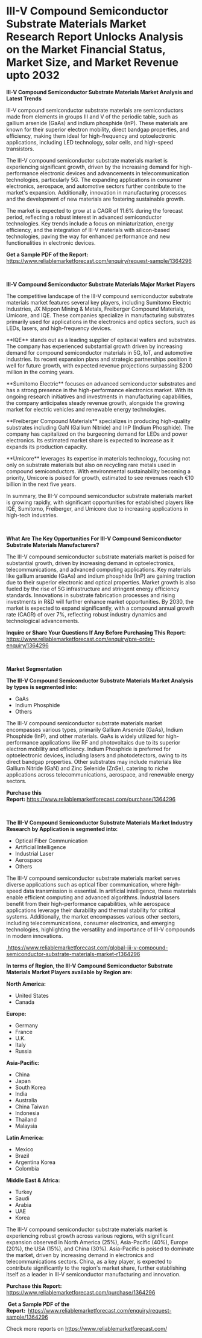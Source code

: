 <p><h1>III-V Compound Semiconductor Substrate Materials Market Research Report Unlocks Analysis on the Market Financial Status, Market Size, and Market Revenue upto 2032</h1></p><p><strong>III-V Compound Semiconductor Substrate Materials Market Analysis and Latest Trends</strong></p>
<p><p>III-V compound semiconductor substrate materials are semiconductors made from elements in groups III and V of the periodic table, such as gallium arsenide (GaAs) and indium phosphide (InP). These materials are known for their superior electron mobility, direct bandgap properties, and efficiency, making them ideal for high-frequency and optoelectronic applications, including LED technology, solar cells, and high-speed transistors.</p><p>The III-V compound semiconductor substrate materials market is experiencing significant growth, driven by the increasing demand for high-performance electronic devices and advancements in telecommunication technologies, particularly 5G. The expanding applications in consumer electronics, aerospace, and automotive sectors further contribute to the market's expansion. Additionally, innovation in manufacturing processes and the development of new materials are fostering sustainable growth.</p><p>The market is expected to grow at a CAGR of 11.6% during the forecast period, reflecting a robust interest in advanced semiconductor technologies. Key trends include a focus on miniaturization, energy efficiency, and the integration of III-V materials with silicon-based technologies, paving the way for enhanced performance and new functionalities in electronic devices.</p></p>
<p><strong>Get a Sample PDF of the Report:&nbsp;</strong> <a href="https://www.reliablemarketforecast.com/enquiry/request-sample/1364296?utm_campaign=2260&utm_medium=2&utm_source=Github&utm_content=ia&utm_term=13022025&utm_id=iii-v-compound-semiconductor-substrate-materials">https://www.reliablemarketforecast.com/enquiry/request-sample/1364296</a></p>
<p>&nbsp;</p>
<p><strong>III-V Compound Semiconductor Substrate Materials Major Market Players</strong></p>
<p><p>The competitive landscape of the III-V compound semiconductor substrate materials market features several key players, including Sumitomo Electric Industries, JX Nippon Mining & Metals, Freiberger Compound Materials, Umicore, and IQE. These companies specialize in manufacturing substrates primarily used for applications in the electronics and optics sectors, such as LEDs, lasers, and high-frequency devices.</p><p>**IQE** stands out as a leading supplier of epitaxial wafers and substrates. The company has experienced substantial growth driven by increasing demand for compound semiconductor materials in 5G, IoT, and automotive industries. Its recent expansion plans and strategic partnerships position it well for future growth, with expected revenue projections surpassing $200 million in the coming years.</p><p>**Sumitomo Electric** focuses on advanced semiconductor substrates and has a strong presence in the high-performance electronics market. With its ongoing research initiatives and investments in manufacturing capabilities, the company anticipates steady revenue growth, alongside the growing market for electric vehicles and renewable energy technologies.</p><p>**Freiberger Compound Materials** specializes in producing high-quality substrates including GaN (Gallium Nitride) and InP (Indium Phosphide). The company has capitalized on the burgeoning demand for LEDs and power electronics. Its estimated market share is expected to increase as it expands its production capacity.</p><p>**Umicore** leverages its expertise in materials technology, focusing not only on substrate materials but also on recycling rare metals used in compound semiconductors. With environmental sustainability becoming a priority, Umicore is poised for growth, estimated to see revenues reach €10 billion in the next five years.</p><p>In summary, the III-V compound semiconductor substrate materials market is growing rapidly, with significant opportunities for established players like IQE, Sumitomo, Freiberger, and Umicore due to increasing applications in high-tech industries.</p></p>
<p>&nbsp;</p>
<p><strong>What Are The Key Opportunities For III-V Compound Semiconductor Substrate Materials Manufacturers?</strong></p>
<p><p>The III-V compound semiconductor substrate materials market is poised for substantial growth, driven by increasing demand in optoelectronics, telecommunications, and advanced computing applications. Key materials like gallium arsenide (GaAs) and indium phosphide (InP) are gaining traction due to their superior electronic and optical properties. Market growth is also fueled by the rise of 5G infrastructure and stringent energy efficiency standards. Innovations in substrate fabrication processes and rising investments in R&D will further enhance market opportunities. By 2030, the market is expected to expand significantly, with a compound annual growth rate (CAGR) of over 7%, reflecting robust industry dynamics and technological advancements.</p></p>
<p><strong>Inquire or Share Your Questions If Any Before Purchasing This Report:</strong> <a href="https://www.reliablemarketforecast.com/enquiry/pre-order-enquiry/1364296?utm_campaign=2260&utm_medium=2&utm_source=Github&utm_content=ia&utm_term=13022025&utm_id=iii-v-compound-semiconductor-substrate-materials">https://www.reliablemarketforecast.com/enquiry/pre-order-enquiry/1364296</a></p>
<p>&nbsp;</p>
<p><strong>Market Segmentation</strong></p>
<p><strong>The III-V Compound Semiconductor Substrate Materials Market Analysis by types is segmented into:</strong></p>
<p><ul><li>GaAs</li><li>Indium Phosphide</li><li>Others</li></ul></p>
<p><p>The III-V compound semiconductor substrate materials market encompasses various types, primarily Gallium Arsenide (GaAs), Indium Phosphide (InP), and other materials. GaAs is widely utilized for high-performance applications like RF and photovoltaics due to its superior electron mobility and efficiency. Indium Phosphide is preferred for optoelectronic devices, including lasers and photodetectors, owing to its direct bandgap properties. Other substrates may include materials like Gallium Nitride (GaN) and Zinc Selenide (ZnSe), catering to niche applications across telecommunications, aerospace, and renewable energy sectors.</p></p>
<p><strong>Purchase this Report:&nbsp;</strong><a href="https://www.reliablemarketforecast.com/purchase/1364296?utm_campaign=2260&utm_medium=2&utm_source=Github&utm_content=ia&utm_term=13022025&utm_id=iii-v-compound-semiconductor-substrate-materials">https://www.reliablemarketforecast.com/purchase/1364296</a></p>
<p>&nbsp;</p>
<p><strong>The III-V Compound Semiconductor Substrate Materials Market Industry Research by Application is segmented into:</strong></p>
<p><ul><li>Optical Fiber Communication</li><li>Artificial Intelligence</li><li>Industrial Laser</li><li>Aerospace</li><li>Others</li></ul></p>
<p><p>The III-V compound semiconductor substrate materials market serves diverse applications such as optical fiber communication, where high-speed data transmission is essential. In artificial intelligence, these materials enable efficient computing and advanced algorithms. Industrial lasers benefit from their high-performance capabilities, while aerospace applications leverage their durability and thermal stability for critical systems. Additionally, the market encompasses various other sectors, including telecommunications, consumer electronics, and emerging technologies, highlighting the versatility and importance of III-V compounds in modern innovations.</p></p>
<p><a href="https://www.reliablemarketforecast.com/global-iii-v-compound-semiconductor-substrate-materials-market-r1364296?utm_campaign=2260&utm_medium=2&utm_source=Github&utm_content=ia&utm_term=13022025&utm_id=iii-v-compound-semiconductor-substrate-materials">&nbsp;https://www.reliablemarketforecast.com/global-iii-v-compound-semiconductor-substrate-materials-market-r1364296</a></p>
<p><strong>In terms of Region, the III-V Compound Semiconductor Substrate Materials Market Players available by Region are:</strong></p>
<p>
    <p> <strong> North America: </strong>
        <ul>
            <li>United States</li>
            <li>Canada</li>
        </ul>
        </p> 
    <p> <strong> Europe: </strong>
        <ul>
            <li>Germany</li>
            <li>France</li>
            <li>U.K.</li>
            <li>Italy</li>
            <li>Russia</li>
        </ul>
        </p> 
    <p> <strong> Asia-Pacific: </strong>
        <ul>
            <li>China</li>
            <li>Japan</li>
            <li>South Korea</li>
            <li>India</li>
            <li>Australia</li>
            <li>China Taiwan</li>
            <li>Indonesia</li>
            <li>Thailand</li>
            <li>Malaysia</li>
        </ul>
        </p> 
    <p> <strong> Latin America: </strong>
        <ul>
            <li>Mexico</li>
            <li>Brazil</li>
            <li>Argentina Korea</li>
            <li>Colombia</li>
        </ul>
        </p> 
    <p> <strong> Middle East & Africa: </strong>
        <ul>
            <li>Turkey</li>
            <li>Saudi</li>
            <li>Arabia</li>
            <li>UAE</li>
            <li>Korea</li>
        </ul>
    </p>
    </p>
<p><p>The III-V compound semiconductor substrate materials market is experiencing robust growth across various regions, with significant expansion observed in North America (25%), Asia-Pacific (40%), Europe (20%), the USA (15%), and China (30%). Asia-Pacific is poised to dominate the market, driven by increasing demand in electronics and telecommunications sectors. China, as a key player, is expected to contribute significantly to the region's market share, further establishing itself as a leader in III-V semiconductor manufacturing and innovation.</p></p>
<p><strong>Purchase this Report: </strong><a href="https://www.reliablemarketforecast.com/purchase/1364296?utm_campaign=2260&utm_medium=2&utm_source=Github&utm_content=ia&utm_term=13022025&utm_id=iii-v-compound-semiconductor-substrate-materials">https://www.reliablemarketforecast.com/purchase/1364296</a></p>
<p>&nbsp;<strong>Get a Sample PDF of the Report:&nbsp;&nbsp;</strong><a href="https://www.reliablemarketforecast.com/enquiry/request-sample/1364296?utm_campaign=2260&utm_medium=2&utm_source=Github&utm_content=ia&utm_term=13022025&utm_id=iii-v-compound-semiconductor-substrate-materials">https://www.reliablemarketforecast.com/enquiry/request-sample/1364296</a></p>
<p><strong></strong></p>
<p>Check more reports on <a href="https://www.reliablemarketforecast.com/?utm_campaign=2260&utm_medium=2&utm_source=Github&utm_content=ia&utm_term=13022025&utm_id=iii-v-compound-semiconductor-substrate-materials">https://www.reliablemarketforecast.com/</a></p>